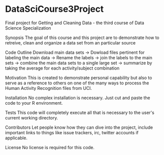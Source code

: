 # DataSciCourse3Project
Final project for Getting and Cleaning Data - the third course of Data Science Specialization

Synopsis
The goal of this course and this project are to demonstrate how to retreive, clean and organize a data set from an particular source

Code Outline
Download main data sets -> Dowload files pertinent for labeling the main data -> Rename the labels -> join the labels to the main sets -> combine the main data sets to a single large set -> summarize by taking the average for each activity/subject combination

Motivation
This is created to demonstrate personal capability but also to serve as a reference to others on one of the many ways to process the Human Activity Recognition files from UCI.

Installation
No complex installation is necessary.  Just cut and paste the code to your R environment.

Tests
This code will completely execute all that is necessary to the user's current working directory.

Contributors
Let people know how they can dive into the project, include important links to things like issue trackers, irc, twitter accounts if applicable.

License
No license is required for this code.
